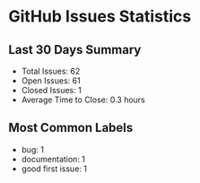 # GitHub Issues Statistics

## Last 30 Days Summary
- Total Issues: 62
- Open Issues: 61
- Closed Issues: 1
- Average Time to Close: 0.3 hours

## Most Common Labels
- bug: 1
- documentation: 1
- good first issue: 1
